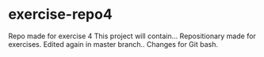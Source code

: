 # exercise-repo4
Repo made for exercise 4
This project will contain...
Repositionary made for exercises.
Edited again in master branch..
Changes for Git bash.
